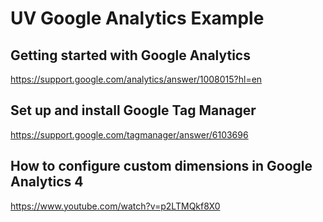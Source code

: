 # UV Google Analytics Example

## Getting started with Google Analytics

https://support.google.com/analytics/answer/1008015?hl=en

## Set up and install Google Tag Manager

https://support.google.com/tagmanager/answer/6103696

## How to configure custom dimensions in Google Analytics 4

https://www.youtube.com/watch?v=p2LTMQkf8X0
